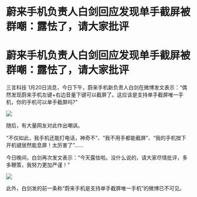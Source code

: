 # 蔚来手机负责人白剑回应发现单手截屏被群嘲：露怯了，请大家批评

# 蔚来手机负责人白剑回应发现单手截屏被群嘲：露怯了，请大家批评

三言科技
1月20日消息，今日下午，蔚来手机新负责人白剑在微博发文表示：“偶然发现蔚来手机左键+右边音量下键可以截屏了。这应该是支持单手截屏唯一手机，你的手机可以单手截屏吗?”

![](https://inews.gtimg.com/news_bt/OXwE4C9G8pU3RSqgk_1MgWgU131vGDifgLKLPQXonVClIAA/1000)

随后，有大量网友对此作出嘲讽。

“不仅如此，我手机还能打电话，神奇不”、“我不用手都能截屏”、“我的手机按下开机键居然能息屏！太厉害了”......

今日晚间，白剑再次发文表示：“今天露怯啦。没什么说的，请大家尽情批评，多多鞭策，我努力更加严谨！”

![](https://inews.gtimg.com/news_bt/ODnZHZ8rxxTdpnc4of2hno2cLYF8hDUMrHyugcH0ZlMTUAA/1000)

此外，白剑发的前一条称“蔚来手机是支持单手截屏唯一手机”的微博已不可见。


